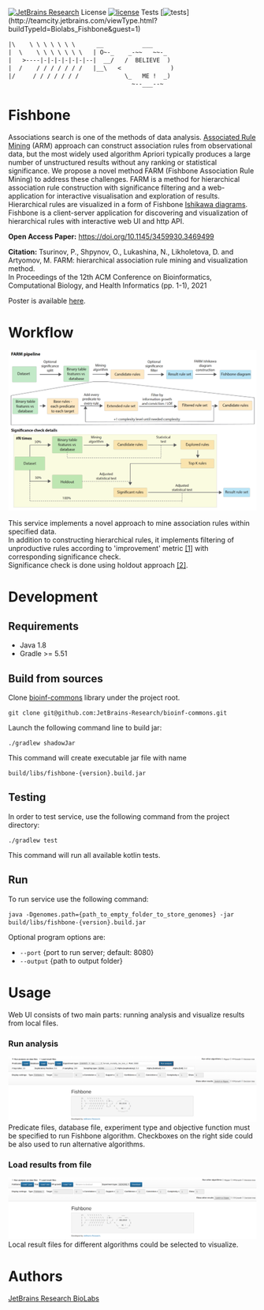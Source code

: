 [![JetBrains Research](https://jb.gg/badges/research.svg)](https://confluence.jetbrains.com/display/ALL/JetBrains+on+GitHub)
License [![license](https://img.shields.io/github/license/mashape/apistatus.svg)](https://opensource.org/licenses/MIT)
Tests [![tests](http://teamcity.jetbrains.com/app/rest/builds/buildType:(id:Biolabs_Fishbone)/statusIcon.svg)](http://teamcity.jetbrains.com/viewType.html?buildTypeId=Biolabs_Fishbone&guest=1)

```
|\    \ \ \ \ \ \ \      __           ___
|  \    \ \ \ \ \ \ \   | O~-_    _-~~   ~~-_
|   >----|-|-|-|-|-|-|--|  __/   /  BELIEVE  )
|  /    / / / / / / /   |__\   <              )
|/     / / / / / / /             \_   ME !  _)
                                   ~--___--~
```

Fishbone
========

Associations search is one of the methods of data analysis. [Associated Rule Mining](https://en.wikipedia.org/wiki/Association_rule_learning) (ARM) approach can construct association rules from observational data, but the most widely used algorithm Apriori typically produces a large number of unstructured results without any ranking or statistical significance. We propose a novel method FARM (Fishbone Association Rule Mining) to address these challenges. FARM is a method for hierarchical association rule construction with significance filtering and a web-application for interactive visualisation and exploration of results. Hierarchical rules are visualized in a form of Fishbone [Ishikawa diagrams](https://en.wikipedia.org/wiki/Ishikawa_diagram). Fishbone is a client-server application for discovering and visualization of hierarchical rules with interactive web UI and http API.

**Open Access Paper:** https://doi.org/10.1145/3459930.3469499

**Citation:** Tsurinov, P., Shpynov, O., Lukashina, N., Likholetova, D. and Artyomov, M. FARM: hierarchical association rule mining and visualization method.<br>
In Proceedings of the 12th ACM Conference on Bioinformatics, Computational Biology, and Health Informatics (pp. 1-1), 2021

Poster is available [here](https://drive.google.com/file/d/1EZcALIRf7W23PGDS9-EQ1-NF0JZ_y5OU/view?usp=sharing).

# Workflow

![alt text](src/main/resources/readme/workflow.png "Fishbone workflow")

This service implements a novel approach to mine association rules within specified data. <br/>
In addition to constructing hierarchical rules, it implements filtering of unproductive rules according to 'improvement'
metric [[1]](https://link.springer.com/article/10.1023/A:1009895914772) with corresponding significance check.<br>
Significance check is done using holdout approach [[2]](https://link.springer.com/article/10.1007/s10994-007-5006-x).


# Development

## Requirements

* Java 1.8
* Gradle >= 5.51

## Build from sources

Clone [bioinf-commons](https://github.com/JetBrains-Research/bioinf-commons) library under the project root.

  ```
  git clone git@github.com:JetBrains-Research/bioinf-commons.git
  ```

Launch the following command line to build jar:

  ```
  ./gradlew shadowJar
  ```

This command will create executable jar file with name

    build/libs/fishbone-{version}.build.jar

## Testing

In order to test service, use the following command from the project directory:

    ./gradlew test

This command will run all available kotlin tests.

## Run

To run service use the following command:

    java -Dgenomes.path={path_to_empty_folder_to_store_genomes} -jar build/libs/fishbone-{version}.build.jar

Optional program options are:

* `--port` {port to run server; default: 8080}
* `--output` {path to output folder}

# Usage

Web UI consists of two main parts: running analysis and visualize results from local files.

### Run analysis 
![alt text](src/main/resources/readme/fishbone_ui_1.png "Run analysis UI")
Predicate files, database file, experiment type and objective function must be specified to run Fishbone algorithm.
Checkboxes on the right side could be also used to run alternative algorithms.

### Load results from file
![alt text](src/main/resources/readme/fishbone_ui_2.png "Load results UI")
Local result files for different algorithms could be selected to visualize.

# Authors

[JetBrains Research BioLabs](https://research.jetbrains.org/groups/biolabs)